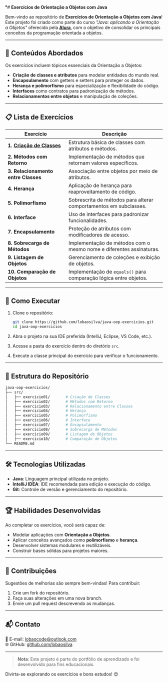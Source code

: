 ⁸# **Exercícios de Orientação a Objetos com Java**

Bem-vindo ao repositório de **Exercícios de Orientação a Objetos com Java**! Este projeto foi criado como parte do curso _"Java: aplicando a Orientação a Objetos"_ oferecido pela **[Alura](https://www.alura.com.br/)**, com o objetivo de consolidar os principais conceitos da programação orientada a objetos.

---

## 🧠 **Conteúdos Abordados**

Os exercícios incluem tópicos essenciais da Orientação a Objetos:

- **Criação de classes e atributos** para modelar entidades do mundo real.
- **Encapsulamento** com getters e setters para proteger os dados.
- **Herança e polimorfismo** para especialização e flexibilidade do código.
- **Interfaces** como contratos para padronização de métodos.
- **Relacionamentos entre objetos** e manipulação de coleções.

---

## 📋 **Lista de Exercícios**

| Exercício                          | Descrição                                                                 |
|------------------------------------|---------------------------------------------------------------------------|
| **1. [Criação de Classes](https://github.com/lobaosilva/java-oop-practice/tree/main/out/production/java-oop-practice/exercico1)**          | Estrutura básica de classes com atributos e métodos.                     |
| **2. Métodos com Retorno**         | Implementação de métodos que retornam valores específicos.               |
| **3. Relacionamento entre Classes**| Associação entre objetos por meio de atributos.                          |
| **4. Herança**                     | Aplicação de herança para reaproveitamento de código.                    |
| **5. Polimorfismo**                | Sobrescrita de métodos para alterar comportamentos em subclasses.        |
| **6. Interface**                   | Uso de interfaces para padronizar funcionalidades.                      |
| **7. Encapsulamento**              | Proteção de atributos com modificadores de acesso.                      |
| **8. Sobrecarga de Métodos**       | Implementação de métodos com o mesmo nome e diferentes assinaturas.     |
| **9. Listagem de Objetos**         | Gerenciamento de coleções e exibição de objetos.                        |
| **10. Comparação de Objetos**      | Implementação de `equals()` para comparação lógica entre objetos.        |

---

## 🚀 **Como Executar**

1. Clone o repositório:
   ```bash
   git clone https://github.com/lobaosilva/java-oop-exercicios.git
   cd java-oop-exercicios
   ```

2. Abra o projeto na sua IDE preferida (IntelliJ, Eclipse, VS Code, etc.).
3. Acesse a pasta do exercício dentro do diretório `src`.
4. Execute a classe principal do exercício para verificar o funcionamento.

---

## 📂 **Estrutura do Repositório**

```bash
java-oop-exercicios/
├── src/
│   ├── exercicio01/       # Criação de Classes
│   ├── exercicio02/       # Métodos com Retorno
│   ├── exercicio03/       # Relacionamento entre Classes
│   ├── exercicio04/       # Herança
│   ├── exercicio05/       # Polimorfismo
│   ├── exercicio06/       # Interface
│   ├── exercicio07/       # Encapsulamento
│   ├── exercicio08/       # Sobrecarga de Métodos
│   ├── exercicio09/       # Listagem de Objetos
│   ├── exercicio10/       # Comparação de Objetos
└── README.md
```

---

## 🛠️ **Tecnologias Utilizadas**

- **Java**: Linguagem principal utilizada no projeto.
- **IntelliJ IDEA**: IDE recomendada para edição e execução do código.
- **Git**: Controle de versão e gerenciamento do repositório.

---

## 🏆 **Habilidades Desenvolvidas**

Ao completar os exercícios, você será capaz de:

- Modelar aplicações com **Orientação a Objetos**.
- Aplicar conceitos avançados como **polimorfismo** e **herança**.
- Desenvolver sistemas modulares e reutilizáveis.
- Construir bases sólidas para projetos maiores.

---

## 🤝 **Contribuições**

Sugestões de melhorias são sempre bem-vindas! Para contribuir:

1. Crie um fork do repositório.
2. Faça suas alterações em uma nova branch.
3. Envie um pull request descrevendo as mudanças.

---

## 📬 **Contato**

📧 E-mail: [lobaocode@outlook.com](mailto:lobaocode@outlook.com)  
🌐 GitHub: [github.com/lobaosilva](https://github.com/lobaosilva)

---

> **Nota**: Este projeto é parte do portfólio de aprendizado e foi desenvolvido para fins educacionais.

Divirta-se explorando os exercícios e bons estudos! 😊
